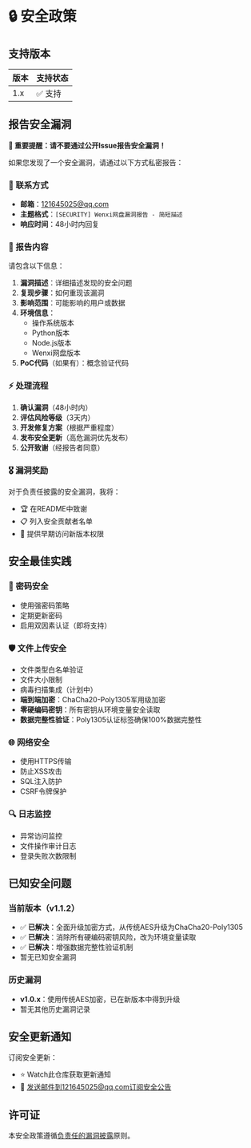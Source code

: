 # 🔒 安全政策

## 支持版本

| 版本 | 支持状态 |
|------|----------|
| 1.x  | ✅ 支持 |

## 报告安全漏洞

**🔴 重要提醒：请不要通过公开Issue报告安全漏洞！**

如果您发现了一个安全漏洞，请通过以下方式私密报告：

### 📧 联系方式
- **邮箱**：121645025@qq.com
- **主题格式**：`[SECURITY] Wenxi网盘漏洞报告 - 简短描述`
- **响应时间**：48小时内回复

### 📝 报告内容
请包含以下信息：
1. **漏洞描述**：详细描述发现的安全问题
2. **复现步骤**：如何重现该漏洞
3. **影响范围**：可能影响的用户或数据
4. **环境信息**：
   - 操作系统版本
   - Python版本
   - Node.js版本
   - Wenxi网盘版本
5. **PoC代码**（如果有）：概念验证代码

### ⚡ 处理流程
1. **确认漏洞**（48小时内）
2. **评估风险等级**（3天内）
3. **开发修复方案**（根据严重程度）
4. **发布安全更新**（高危漏洞优先发布）
5. **公开致谢**（经报告者同意）

### 🎖️ 漏洞奖励
对于负责任披露的安全漏洞，我将：
- 🏆 在README中致谢
- 📋 列入安全贡献者名单
- 💝 提供早期访问新版本权限

## 安全最佳实践

### 🔐 密码安全
- 使用强密码策略
- 定期更新密码
- 启用双因素认证（即将支持）

### 🛡️ 文件上传安全
- 文件类型白名单验证
- 文件大小限制
- 病毒扫描集成（计划中）
- **端到端加密**：ChaCha20-Poly1305军用级加密
- **零硬编码密钥**：所有密钥从环境变量安全读取
- **数据完整性验证**：Poly1305认证标签确保100%数据完整性

### 🌐 网络安全
- 使用HTTPS传输
- 防止XSS攻击
- SQL注入防护
- CSRF令牌保护

### 🔍 日志监控
- 异常访问监控
- 文件操作审计日志
- 登录失败次数限制

## 已知安全问题

### 当前版本（v1.1.2）
- ✅ **已解决**：全面升级加密方式，从传统AES升级为ChaCha20-Poly1305
- ✅ **已解决**：消除所有硬编码密钥风险，改为环境变量读取
- ✅ **已解决**：增强数据完整性验证机制
- 暂无已知安全漏洞

### 历史漏洞
- **v1.0.x**：使用传统AES加密，已在新版本中得到升级
- 暂无其他历史漏洞记录

## 安全更新通知

订阅安全更新：
- ⭐ Watch此仓库获取更新通知
- 📧 发送邮件到121645025@qq.com订阅安全公告

## 许可证

本安全政策遵循[负责任的漏洞披露](https://en.wikipedia.org/wiki/Responsible_disclosure)原则。